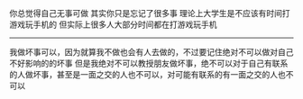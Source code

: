 你总觉得自己无事可做 其实你只是忘记了很多事 理论上大学生是不应该有时间打游戏玩手机的 但实际上很多人大部分时间都在打游戏玩手机
___
我做坏事可以，因为就算我不做也会有人去做的，不过要记住绝对不可以做对自己不好影响的的坏事 但是我绝对不可以教授朋友做坏事，绝不可以对于自己有联系的人做坏事，甚至是一面之交的人也不可以，对可能有联系的有一面之交的人也不可以